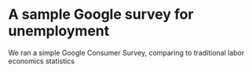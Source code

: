 # A sample Google survey for unemployment
We ran a simple Google Consumer Survey, comparing to traditional labor economics statistics
